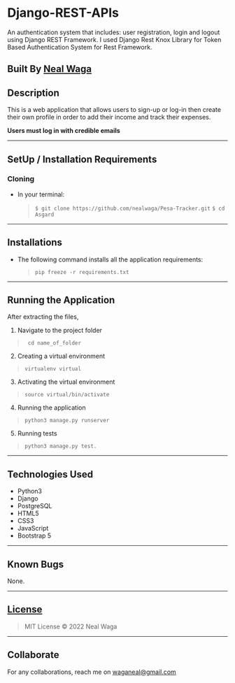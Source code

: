 # Django-REST-APIs
An authentication system that includes: user registration, login and logout using Django REST Framework. I used Django Rest Knox Library for Token Based Authentication System for Rest Framework.

## Built By [Neal Waga](https://github.com/nealwaga/)

## Description
This is a web application that allows users to sign-up or log-in then create their own profile in order to add their income and track their expenses.

**Users must log in with credible emails**
***

## SetUp / Installation Requirements
### Cloning
* In your terminal:

    >``$ git clone https://github.com/nealwaga/Pesa-Tracker.git``
    >``$ cd Asgard``
---
## Installations
* The following command installs all the application requirements:
    >``pip freeze -r requirements.txt``
---
## Running the Application
After extracting the files, 
1. Navigate to the project folder
>`` cd name_of_folder`` 
2. Creating a virtual environment
>``virtualenv virtual``
3. Activating the virtual environment
>``source virtual/bin/activate``
4. Running the application
>``python3 manage.py runserver``
5. Running tests
> ``python3 manage.py test.``
***

## Technologies Used
* Python3
* Django
* PostgreSQL
* HTML5  
* CSS3
* JavaScript
* Bootstrap 5
***

## Known Bugs
None.
***

## [License](https://github.com/nealwaga/Pesa-Tracker/blob/master/LICENSE)
> MIT License &copy; 2022 Neal Waga
***

## Collaborate
For any collaborations, reach me on waganeal@gmail.com
